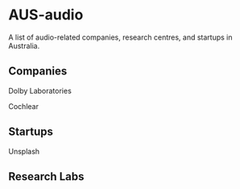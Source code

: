 # AUS-audio
A list of audio-related companies, research centres, and startups in Australia.


## Companies

Dolby Laboratories


Cochlear

## Startups

Unsplash


## Research Labs

